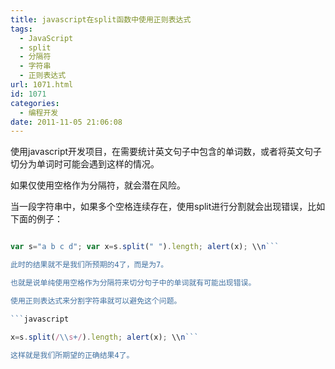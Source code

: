 ```yaml
---
title: javascript在split函数中使用正则表达式
tags:
  - JavaScript
  - split
  - 分隔符
  - 字符串
  - 正则表达式
url: 1071.html
id: 1071
categories:
  - 编程开发
date: 2011-11-05 21:06:08
---
```


使用javascript开发项目，在需要统计英文句子中包含的单词数，或者将英文句子切分为单词时可能会遇到这样的情况。  

如果仅使用空格作为分隔符，就会潜在风险。  

当一段字符串中，如果多个空格连续存在，使用split进行分割就会出现错误，比如下面的例子：  

```javascript  

var s="a b c d"; var x=s.split(" ").length; alert(x); \\n```  

此时的结果就不是我们所预期的4了，而是为7。  

也就是说单纯使用空格作为分隔符来切分句子中的单词就有可能出现错误。  

使用正则表达式来分割字符串就可以避免这个问题。  

```javascript  

x=s.split(/\\s+/).length; alert(x); \\n```  

这样就是我们所期望的正确结果4了。